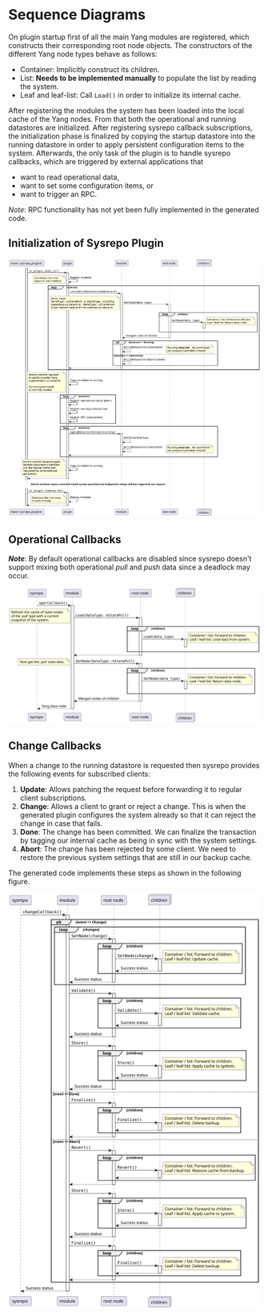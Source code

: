 # Sequence Diagrams
 
On plugin startup first of all the main Yang modules are registered, which constructs their corresponding root node objects. The constructors of the different Yang node types behave as follows: 
- Container: Implicitly construct its children.
- List: **Needs to be implemented manually** to populate the list by reading the system.
- Leaf and leaf-list: Call `Load()` in order to initialize its internal cache.

After registering the modules the system has been loaded into the local cache of the Yang nodes. From that both the operational and running datastores are initialized. After registering sysrepo callback subscriptions, the initialization phase is finalized by copying the startup datastore into the running datastore in order to apply persistent configuration items to the system. Afterwards, the only task of the plugin is to handle sysrepo callbacks, which are triggered by external applications that
- want to read operational data,
- want to set some configuration items, or
- want to trigger an RPC.

_Note_: RPC functionality has not yet been fully implemented in the generated code.

## Initialization of Sysrepo Plugin

![Initialization of Sysrepo Plugin](puml/svg/plugin-start.svg)

## Operational Callbacks

***Note***: By default operational callbacks are disabled since sysrepo doesn't support mixing both operational _pull_ and _push_ data since a deadlock may occur.

![Initialization of Sysrepo Plugin](puml/svg/sysrepo-operational-callback.svg)

## Change Callbacks

When a change to the running datastore is requested then sysrepo provides the following events for subscribed clients:
1. **Update**: Allows patching the request before forwarding it to regular client subscriptions.
2. **Change**: Allows a client to grant or reject a change. This is when the generated plugin configures the system already so that it can reject the change in case that fails.
3. **Done**: The change has been committed. We can finalize the transaction by tagging our internal cache as being in sync with the system settings.
4. **Abort**: The change has been rejected by some client. We need to restore the previous system settings that are still in our backup cache.

The generated code implements these steps as shown in the following figure.

![Initialization of Sysrepo Plugin](puml/svg/sysrepo-change-callback.svg)

